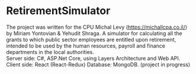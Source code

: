 # RetirementSimulator
The project was written for the CPU Michal Levy (https://michallcpa.co.il/) by Miriam Yontovian & Yehudit Shraga.
A simulator for calculating all the grants to which public sector employees are
entitled upon retirement, intended to be used by the human resources, payroll and finance departments in the local
authorities.  
Server side: C#, ASP.Net Core, using Layers Architecture and Web API. 
Client side: React (React-Redux) 
Database: MongoDB. (project in progress)

